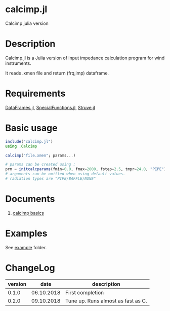 # calcimp.jl
Calcimp julia version

# Description
Calcimp.jl is a Julia version of input impedance calculation program for wind instruments.

It reads .xmen file and return (frq,imp) dataframe.

# Requirements

[DataFrames.jl](https://github.com/JuliaData/DataFrames.jl), [SpecialFunctions.jl](https://github.com/JuliaMath/SpecialFunctions.jl), [Struve.jl](https://github.com/gwater/Struve.jl)

# Basic usage

```julia
include("calcimp.jl")
using .Calcimp

calcimp("file.xmen"; params...)

# params can be created using ;
prm = initcalcparams(fmin=0.0, fmax=2000, fstep=2.5, tmpr=24.0, "PIPE")
# arguments can be omitted when using default values.
# radiation types are "PIPE/BAFFLE/NONE"

```

# Documents

1. [calcimp basics](./doc/calcimp_basics.md)

# Examples

See [example](./example) folder.

# ChangeLog

version | date | description
----|------|------------
0.1.0 | 06.10.2018 | First completion 
0.2.0 | 09.10.2018 | Tune up. Runs almost as fast as C.


